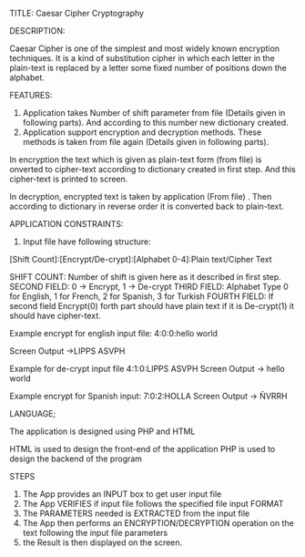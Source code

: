 TITLE: Caesar Cipher Cryptography

DESCRIPTION:

Caesar Cipher is one of the simplest and most widely known encryption techniques. It is a kind of substitution cipher in which each letter in the plain-text is replaced by a letter some fixed number of positions down the alphabet. 

FEATURES:

1) Application takes Number of shift parameter from file (Details given in following parts). And according to this number new dictionary created.
2) Application support encryption and decryption methods. These methods is taken from file again (Details given in following parts). 

In encryption the text which is given as plain-text form (from file) is onverted to cipher-text according to dictionary created in first step. And this cipher-text is printed to screen. 

In decryption, encrypted text is taken by application (From file) . Then according to dictionary in reverse order it is converted back to plain-text.


APPLICATION CONSTRAINTS:

1) Input file have following structure:

[Shift Count]:[Encrypt/De-crypt]:[Alphabet 0-4]:Plain text/Cipher Text

SHIFT COUNT: Number of shift is given here as it described in first step.
SECOND FIELD: 0 -> Encrypt, 1 -> De-crypt
THIRD FIELD: Alphabet Type 0 for English, 1 for French, 2 for Spanish, 3 for Turkish
FOURTH FIELD: If second field Encrypt(0) forth part should have plain text  if  it is De-crypt(1) it should have cipher-text.

Example encrypt for english input file: 4:0:0:hello world    

Screen Output ->LIPPS ASVPH

Example for de-crypt input file 4:1:0:LIPPS ASVPH
Screen Output -> hello world

Example encrypt for Spanish input: 7:0:2:HOLLA
Screen Output -> ÑVRRH

LANGUAGE;

The application is designed using PHP and HTML

HTML is used to design the front-end of the application
PHP is used to design the backend of the program

STEPS
1. The App provides an INPUT box to get user input file
2. The App VERIFIES if input file follows the specified file input FORMAT
3. The PARAMETERS needed is EXTRACTED from the input file
4. The App then performs an ENCRYPTION/DECRYPTION operation on the text following the input file parameters
5. the Result is then displayed on the screen.